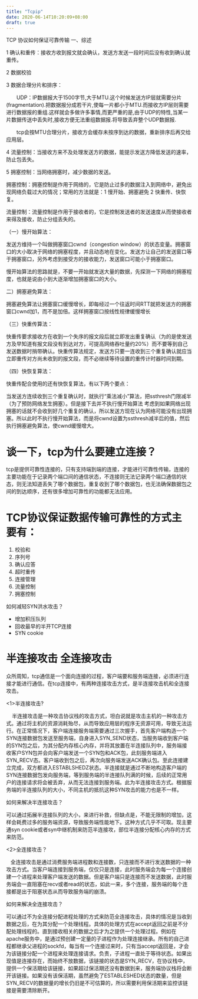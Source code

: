 ```yaml
---
title: "Tcpip"
date: 2020-06-14T10:20:09+08:00
draft: true
---
```


TCP 协议如何保证可靠传输
一、综述

1 确认和重传：接收方收到报文就会确认，发送方发送一段时间后没有收到确认就重传。

2 数据校验

3 数据合理分片和排序：

　　UDP：IP数据报大于1500字节,大于MTU.这个时候发送方IP层就需要分片(fragmentation).把数据报分成若干片,使每一片都小于MTU.而接收方IP层则需要进行数据报的重组.这样就会多做许多事情,而更严重的是,由于UDP的特性,当某一片数据传送中丢失时,接收方便无法重组数据报.将导致丢弃整个UDP数据报.

　　tcp会按MTU合理分片，接收方会缓存未按序到达的数据，重新排序后再交给应用层。

4 流量控制：当接收方来不及处理发送方的数据，能提示发送方降低发送的速率，防止包丢失。

5 拥塞控制：当网络拥塞时，减少数据的发送。


拥塞控制：拥塞控制是作用于网络的，它是防止过多的数据注入到网络中，避免出现网络负载过大的情况；常用的方法就是：1 慢开始、拥塞避免  2 快重传、快恢复。

流量控制：流量控制是作用于接收者的，它是控制发送者的发送速度从而使接收者来得及接收，防止分组丢失的。

（一）慢开始算法：

发送方维持一个叫做拥塞窗口cwnd（congestion window）的状态变量。拥塞窗口的大小取决于网络的拥塞程度，并且动态地在变化。发送方让自己的发送窗口等于拥塞窗口，另外考虑到接受方的接收能力，发送窗口可能小于拥塞窗口。

慢开始算法的思路就是，不要一开始就发送大量的数据，先探测一下网络的拥塞程度，也就是说由小到大逐渐增加拥塞窗口的大小。

二）拥塞避免算法：

拥塞避免算法让拥塞窗口缓慢增长，即每经过一个往返时间RTT就把发送方的拥塞窗口cwnd加1，而不是加倍。这样拥塞窗口按线性规律缓慢增长

（三）快重传算法：

快重传要求接收方在收到一个失序的报文段后就立即发出重复确认（为的是使发送方及早知道有报文段没有到达对方，可提高网络吞吐量约20%）而不要等到自己发送数据时捎带确认。快重传算法规定，发送方只要一连收到三个重复确认就应当立即重传对方尚未收到的报文段，而不必继续等待设置的重传计时器时间到期。

（四）快恢复算法：

快重传配合使用的还有快恢复算法，有以下两个要点：

当发送方连续收到三个重复确认时，就执行“乘法减小”算法，把ssthresh门限减半（为了预防网络发生拥塞）。但是接下去并不执行慢开始算法
考虑到如果网络出现拥塞的话就不会收到好几个重复的确认，所以发送方现在认为网络可能没有出现拥塞。所以此时不执行慢开始算法，而是将cwnd设置为ssthresh减半后的值，然后执行拥塞避免算法，使cwnd缓慢增大。

# 谈一下，tcp为什么要建立连接？

tcp是提供可靠性连接的，只有支持端到端的连接，才能进行可靠性传输，连接的主要功能在于记录两个端口间的通信状态，不连接则无法记录两个端口通信的状态，则无法知道丢失了哪个数据包，重复收到了哪个数据包，也无法确保数据包之间的到达顺序，还有很多增加可靠性的功能都无法应用。

# TCP协议保证数据传输可靠性的方式主要有：

1. 校验和
2. 序列号
3. 确认应答
4. 超时重传
5. 连接管理
6. 流量控制
7. 拥塞控制

如何减轻SYN洪水攻击？

- 增加积压队列
- 回收最早的半开TCP连接
- SYN cookie

# 半连接攻击 全连接攻击

众所周知，tcp通信是一个面向连接的过程，客户端要和服务端连接，必须进行连接才能进行通信。在tcp连接中，有两种连接攻击方式，是半连接攻击机和全连接攻击。

<1>半连接攻击?

    半连接攻击是一种攻击协议栈的攻击方式，坦白说就是攻击主机的一种攻击方式。通过将主机的资源消耗殆尽，从而导致应用层的程序无资源可用，导致无法运行。在正常情况下，客户端连接服务端需要通过三次握手，首先客户端构造一个SYN连接数据包发送至服务端，自身进入SYN_SEND状态，当服务端收到客户端的SYN包之后，为其分配内存核心内存，并将其放置在半连接队列中，服务端接收客户SYN包并会向客户端发送一个SYN包和ACK包，此刻服务端进入SYN_RECV态。客户端收到包之后，再次向服务端发送ACK确认包。至此连接建立完成，双方都进入ESTABLSHEDZ状态。半连接就是通过不断地构造客户端的SYN连接数据包发向服务端，等到服务端的半连接队列满的时候，后续的正常用户的连接请求将会被丢弃，从而无法连接到服务端。此为半连接攻击方式。根据服务端的半连接队列的大小，不同主机的抵抗这种SYN攻击的能力也是不一样。

如何来解决半连接攻击？

可以通过拓展半连接队列的大小，来进行补救，但缺点是，不能无限制的增加，这样会耗费过多的服务端资源，导致服务端性能地下。这种方式几乎不可取。现主要通syn cookie或者syn中继机制来防范半连接攻，部位半连接分配核心内存的方式来防范。

<2>全连接攻击？

   全连接攻击是通过消费服务端进程数和连接数，只连接而不进行发送数据的一种攻击方式。当客户端连接到服务端，仅仅只是连接，此时服务端会为每一个连接创建一个进程来处理客户端发送的数据。但是客户端只是连接而不发送数据，此时服务端会一直阻塞在recv或者read的状态，如此一来，多个连接，服务端的每个连接都是出于阻塞状态从而导致服务端的崩溃。

如何来解决全连接攻击？

可以通过不为全连接分配进程处理的方式来防范全连接攻击，具体的情况是当收到数据之后，在为其分配一个处理线程。具体的处理方式在accept返回之前是不分配处理线程的。直到接收相关的数据之后才为之提供一个处理过程。例如在apache服务中，是通过预创建一定量的子进程作为处理连接继承。所有的自己进程都继承父进程的sockfd，每当有一个连接过来时，只有当accept返回是，才会为该链接分配一个进程来处理连接请求。负责，子进程一直处于等待状态。如果出现值是连接存在，而始终不放数据，该链接的状态是SYN_RECV，在协议栈中，提供一个保活期给该链接，如果超过保活期还没有数据到来，服务端协议栈将会断开该链接。如果没有该保活期，虽然避免了ESTABLESHED状态的数量，但是SYN_RECV的数据量的增长仍旧是不可估算的，所以需要利用保活期来监控该链接是需要清除断开。
